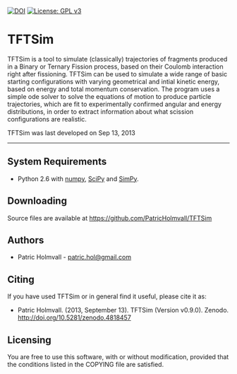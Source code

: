 [![DOI](https://zenodo.org/badge/10411969.svg)](https://zenodo.org/badge/latestdoi/10411969) [![License: GPL v3](https://img.shields.io/badge/License-GPLv3-blue.svg)](https://www.gnu.org/licenses/gpl-3.0)

TFTSim
========

TFTSim is a tool to simulate (classically) trajectories of fragments produced
in a Binary or Ternary Fission process, based on their Coulomb interaction right after
fissioning. TFTSim can be used to simulate a wide range of basic starting
configurations with varying geometrical and intial kinetic energy, based on
energy and total momentum conservation. The program uses a simple ode solver to
solve the equations of motion to produce particle trajectories, which are fit to
experimentally confirmed angular and energy distributions, in order to extract
information about what scission configurations are realistic.

TFTSim was last developed on Sep 13, 2013

----


System Requirements
----
+ Python 2.6 with [numpy](http://numpy.scipy.org/),
  [SciPy](http://www.scipy.org/) and
  [SimPy](http://simpy.sourceforge.net/).

Downloading
----

Source files are available at https://github.com/PatricHolmvall/TFTSim


Authors
----

+ Patric Holmvall - patric.hol@gmail.com

Citing
----

If you have used TFTSim or in general find it useful, please cite it as:
* Patric Holmvall. (2013, September 13). TFTSim (Version v0.9.0). Zenodo. http://doi.org/10.5281/zenodo.4818457

Licensing
----

You are free to use this software, with or without modification, provided that the conditions listed in the COPYING file are satisfied.
